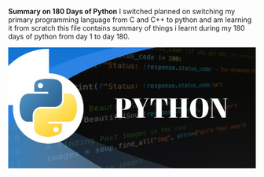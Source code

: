 **Summary on 180 Days of Python**
I switched planned on switching my primary programming language from C and C++ to python and am learning it from scratch this file contains summary of things i learnt during my 180 days of python from day 1 to day 180.

![Python](https://github.com/alokbndry10/180Days_Python/blob/main/images/main.jpg)

